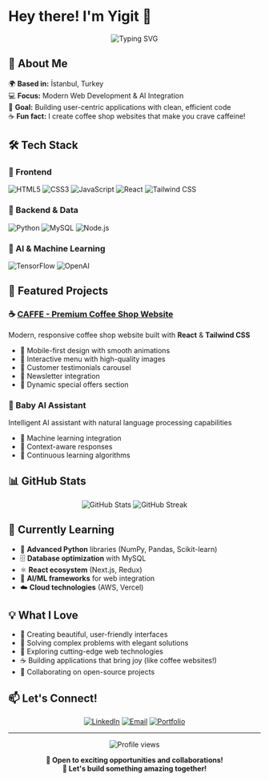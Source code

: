# Hey there! I'm Yigit 👋

<div align="center">
  <img src="https://readme-typing-svg.herokuapp.com?font=Fira+Code&weight=500&size=28&pause=1000&color=2F81F7&center=true&vCenter=true&width=435&lines=Full-Stack+Developer;AI+Enthusiast;Web+Designer;Problem+Solver" alt="Typing SVG" />
</div>

## 🚀 About Me

🌍 **Based in:** İstanbul, Turkey  
💻 **Focus:** Modern Web Development & AI Integration  
🎯 **Goal:** Building user-centric applications with clean, efficient code  
☕ **Fun fact:** I create coffee shop websites that make you crave caffeine!  

## 🛠️ Tech Stack

### 🎨 Frontend
![HTML5](https://img.shields.io/badge/HTML5-E34F26?style=for-the-badge&logo=html5&logoColor=white)
![CSS3](https://img.shields.io/badge/CSS3-1572B6?style=for-the-badge&logo=css3&logoColor=white)
![JavaScript](https://img.shields.io/badge/JavaScript-F7DF1E?style=for-the-badge&logo=javascript&logoColor=black)
![React](https://img.shields.io/badge/React-20232A?style=for-the-badge&logo=react&logoColor=61DAFB)
![Tailwind CSS](https://img.shields.io/badge/Tailwind_CSS-38B2AC?style=for-the-badge&logo=tailwind-css&logoColor=white)

### 🔧 Backend & Data
![Python](https://img.shields.io/badge/Python-3776AB?style=for-the-badge&logo=python&logoColor=white)
![MySQL](https://img.shields.io/badge/MySQL-00000F?style=for-the-badge&logo=mysql&logoColor=white)
![Node.js](https://img.shields.io/badge/Node.js-43853D?style=for-the-badge&logo=node.js&logoColor=white)

### 🤖 AI & Machine Learning
![TensorFlow](https://img.shields.io/badge/TensorFlow-FF6F00?style=for-the-badge&logo=tensorflow&logoColor=white)
![OpenAI](https://img.shields.io/badge/OpenAI-412991?style=for-the-badge&logo=openai&logoColor=white)

## 🌟 Featured Projects

### ☕ [CAFFE - Premium Coffee Shop Website](https://github.com/Yigittalha/caffe-website)
Modern, responsive coffee shop website built with **React** & **Tailwind CSS**
- 📱 Mobile-first design with smooth animations
- 🎨 Interactive menu with high-quality images  
- 💬 Customer testimonials carousel
- 📧 Newsletter integration
- 🎁 Dynamic special offers section

### 🤖 Baby AI Assistant
Intelligent AI assistant with natural language processing capabilities
- 🧠 Machine learning integration
- 💭 Context-aware responses
- 🔄 Continuous learning algorithms

## 📊 GitHub Stats

<div align="center">
  <img src="https://github-readme-stats.vercel.app/api?username=Yigittalha&theme=radical&hide_border=false&include_all_commits=true&count_private=true" alt="GitHub Stats" />
  <img src="https://github-readme-streak-stats.herokuapp.com/?user=Yigittalha&theme=radical&hide_border=false" alt="GitHub Streak" />
</div>

## 🌱 Currently Learning

- 🐍 **Advanced Python** libraries (NumPy, Pandas, Scikit-learn)
- 🗄️ **Database optimization** with MySQL
- ⚛️ **React ecosystem** (Next.js, Redux)
- 🤖 **AI/ML frameworks** for web integration
- ☁️ **Cloud technologies** (AWS, Vercel)

## 💡 What I Love

- 🎨 Creating beautiful, user-friendly interfaces
- 🧩 Solving complex problems with elegant solutions  
- 🚀 Exploring cutting-edge web technologies
- ☕ Building applications that bring joy (like coffee websites!)
- 🤝 Collaborating on open-source projects

## 📫 Let's Connect!

<div align="center">
  
[![LinkedIn](https://img.shields.io/badge/LinkedIn-0077B5?style=for-the-badge&logo=linkedin&logoColor=white)](https://www.linkedin.com/in/yigittalha/)
[![Email](https://img.shields.io/badge/Email-D14836?style=for-the-badge&logo=gmail&logoColor=white)](mailto:yigtdeveloper@gmail.com)
[![Portfolio](https://img.shields.io/badge/Portfolio-FF5722?style=for-the-badge&logo=todoist&logoColor=white)](https://github.com/Yigittalha)

</div>

---

<div align="center">
  <img src="https://komarev.com/ghpvc/?username=Yigittalha&label=Profile%20views&color=0e75b6&style=flat" alt="Profile views" />
  
  **💼 Open to exciting opportunities and collaborations!**  
  **🌟 Let's build something amazing together!**
</div>
